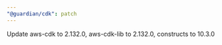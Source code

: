 ```yaml
---
"@guardian/cdk": patch
---
```


Update aws-cdk to 2.132.0, aws-cdk-lib to 2.132.0, constructs to 10.3.0

